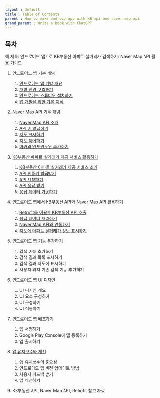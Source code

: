 ```yaml
---
layout : default
title : Table of Contents
parent : How to make android app with KB api and naver map api
grand_parent : Write a book with ChatGPT 
---
```


## 목차

책 제목: 안드로이드 앱으로 KB부동산 아파트 실거래가 검색하기: Naver Map API 활용 가이드

1. [안드로이드 앱 기본 개념](./chapter1.md)

    1. [안드로이드 앱 개발 개요](./chapter1.md#안드로이드-앱-개발-개요)
    2. [개발 환경 구축하기](./chapter1.md#개발-환경-구축하기)
    3. [안드로이드 스튜디오 설치하기](./chapter1.md#안드로이드-스튜디오-설치하기)
    4. [앱 개발을 위한 기본 지식](./chapter1.md#앱-개발을-위한-기본-지식)

2. [Naver Map API 기본 개념](./chapter2.md)

    1. [Naver Map API 소개](./chapter2.md#naver-map-api-소개)
    2. [API 키 발급하기](./chapter2.md#api-키-발급하기)
    3. [지도 표시하기](./chapter2.md#지도-표시하기)
    4. [지도 제어하기](./chapter2.md#지도-제어하기)
    5. [마커와 인포윈도우 추가하기](./chapter2.md#마커와-인포윈도우-추가하기)

3.  [KB부동산 아파트 실거래가 제공 서비스 활용하기](./chapter3.md)

    1. [KB부동산 아파트 실거래가 제공 서비스 소개](./chapter3.md#kb부동산-아파트-실거래가-제공-서비스-소개)
    2. [API 인증키 발급받기](./chapter3.md#api-인증키-발급받기)
    3. [API 요청하기](./chapter3.md#api-요청하기)
    4. [API 응답 받기](./chapter3.md#api-응답-받기)
    5. [응답 데이터 가공하기](./chapter3.md#응답-데이터-가공하기)

4. [안드로이드 앱에서 KB부동산 API와 Naver Map API 활용하기](./chapter4.md)

    1. [Retrofit을 이용한 KB부동산 API 호출](./chapter4.md#retrofit을-이용한-kb부동산-api-호출)
    2. [응답 데이터 처리하기](./chapter4.md#응답-데이터-처리하기)
    3. [Naver Map API와 연동하기](./chapter4.md#naver-map-api와-연동하기)
    4. [지도에 아파트 실거래가 정보 표시하기](./chapter4.md#지도에-아파트-실거래가-정보-표시하기)

5. [안드로이드 앱 기능 추가하기](./chapter5.md)

    1. 검색 기능 추가하기
    2. 검색 결과 목록 표시하기
    3. 검색 결과 지도에 표시하기
    4. 사용자 위치 기반 검색 기능 추가하기

6. [안드로이드 앱 UI 디자인](./chapter6.md)

    1. UI 디자인 개요
    2. UI 요소 구성하기
    3. UI 구성하기
    4. UI 적용하기

7. [안드로이드 앱 배포하기](./chapter7.md)

    1. 앱 서명하기
    2. Google Play Console에 앱 등록하기
    3. 앱 출시하기

8. [앱 유지보수와 개선](./chapter8.md)

    1. 앱 유지보수의 중요성
    2. 안드로이드 앱 버전 업데이트 방법
    3. 사용자 피드백 받기
    4. 앱 개선하기

9. KB부동산 API, Naver Map API, Retrofit 참고 자료